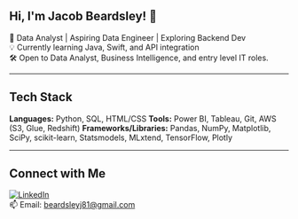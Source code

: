 ## Hi, I'm Jacob Beardsley! 👋

🎯 Data Analyst | Aspiring Data Engineer | Exploring Backend Dev  
💡 Currently learning Java, Swift, and API integration  
🛠️ Open to Data Analyst, Business Intelligence, and entry level IT roles.

---

##  Tech Stack  
**Languages:** Python, SQL, HTML/CSS
**Tools:** Power BI, Tableau, Git, AWS (S3, Glue, Redshift)
**Frameworks/Libraries:** Pandas, NumPy, Matplotlib, SciPy, scikit-learn, Statsmodels, MLxtend, TensorFlow, Plotly

---

## Connect with Me  
[![LinkedIn](https://img.shields.io/badge/LinkedIn-blue?logo=linkedin&logoColor=white)](https://www.linkedin.com/in/jacob-beardsley-50703a177/)  
📫 Email: beardsleyj81@gmail.com



<!--
**Jbeardsley8/Jbeardsley8** is a ✨ _special_ ✨ repository because its `README.md` (this file) appears on your GitHub profile.

Here are some ideas to get you started:

- 🔭 I’m currently working on ...
- 🌱 I’m currently learning ...
- 👯 I’m looking to collaborate on ...
- 🤔 I’m looking for help with ...
- 💬 Ask me about ...
- 📫 How to reach me: ...
- 😄 Pronouns: ...
- ⚡ Fun fact: ...
-->
